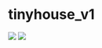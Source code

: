 # tinyhouse_v1
<a href="https://twitter.com/mjamesvevo"><img src="https://img.shields.io/twitter/url?color=%233b5998&label=M%27James%20&logo=twitter&logoColor=%233b5998&style=social&url=https%3A%2F%2Ftwitter.com%2FMJamesvevo"/></a>
<a href="https://twitter.com/mjamesvevo"><img src="https://img.shields.io/facebook/url?color=%233b5998&label=M%27James%20&logo=facebook&logoColor=%233b5998&style=social&url=https%3A%2F%2Ffb.com%2Fmjamesthanawat"/></a>
